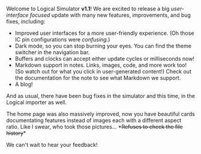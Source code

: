 Welcome to Logical Simulator **v1.1**! We are excited to release a big _user-interface focused_ update with many new features, improvements, and bug fixes, including:

- Improved user interfaces for a more user-friendly experience. (Oh those IC pin configurations were _confusing_.)
- Dark mode, so you can stop burning your eyes. You can find the theme switcher in the navigation bar.
- Buffers and clocks can accept either update cycles or milliseconds now!
- Markdown support in notes. Links, images, code, and more work too! (So watch out for what you click in user-generated content!) Check out the documentation for the note to see what Markdown we support.
- A blog!

And as usual, there have been bug fixes in the simulator and this time, in the Logical importer as well.

The home page was also massively improved, now you have beautiful cards documentating features instead of images each with a different aspect ratio. Like I swear, who took those pictures... \*~~Refuses to check the file history~~\*

We can't wait to hear your feedback!
